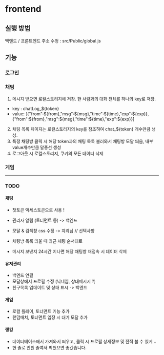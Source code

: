 # frontend

## 실행 방법
백엔드 / 프론트엔드 주소 수정 : src/Public/global.js

## 기능
### 로그인


### 채팅
1. 메시지 받으면 로컬스토리지에 저장. 한 사람과의 대화 전체를 하나의 key로 저장. 
- key : chatLog_${token}
- value:
    [{"from":${from},"msg":${msg},"time":${time},"exp":${exp}}, {"from":${from},"msg":${msg},"time":${time},"exp":${exp}}]

2. 채팅 목록 페이지는 로컬스토리지의 key를 참조하여 chat_${token} 개수만큼 생성.
3. 특정 채팅방 클릭 시 해당 token과의 채팅 목록 불러와서 채팅방 모달 띄움,
    내부 value개수만큼 말풍선 생성
4. 로그아웃 시 로컬스토리지, 쿠키의 모든 데이터 삭제


### 게임

---

### TODO
#### 채팅

- 챗토큰 액세스토큰으로 사용 !

- 관리자 알림 (토너먼트 등) -> 백엔드
- 모달 & 검색창 css 수정 -> 지리님
// 선택사항
- 채팅방 목록 띄울 때 최근 채팅 순서대로
- 메시지 보낸지 24시간 지나면 해당 채팅방 재접속 시 데이터 삭제

#### 유저관리
- 백엔드 연결
- 모달창에서 프로필 수정 (닉네임, 상태메시지 ?)
- 친구목록 업데이트 및 상태 표시 -> 백엔드

#### 게임
- 로컬 플레이, 토너먼트 기능 추가
- 랜덤매치, 토너먼트 입장 시 대기 모달 추가

#### 랭킹
- 데이터베이스에서 가져와서 띄우고, 클릭 시 프로필 상세정보 및 전적 볼 수 있게 ..
- 한 줄로 인원 줄여서 띄웠으면 좋겠습니다. 